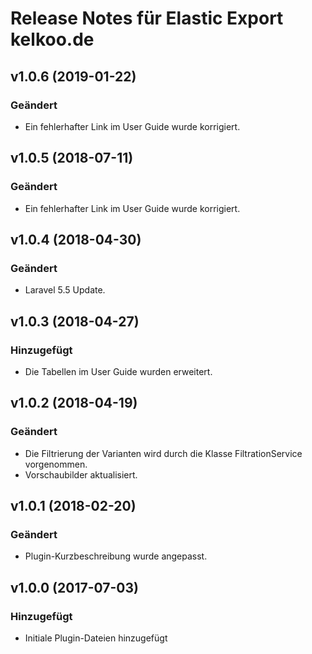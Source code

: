 # Release Notes für Elastic Export kelkoo.de

## v1.0.6 (2019-01-22)

### Geändert
- Ein fehlerhafter Link im User Guide wurde korrigiert.

## v1.0.5 (2018-07-11)

### Geändert
- Ein fehlerhafter Link im User Guide wurde korrigiert.

## v1.0.4 (2018-04-30)

### Geändert
- Laravel 5.5 Update.

## v1.0.3 (2018-04-27)

### Hinzugefügt
- Die Tabellen im User Guide wurden erweitert.

## v1.0.2 (2018-04-19)

### Geändert
- Die Filtrierung der Varianten wird durch die Klasse FiltrationService vorgenommen.
- Vorschaubilder aktualisiert.

## v1.0.1 (2018-02-20)

### Geändert
- Plugin-Kurzbeschreibung wurde angepasst.

## v1.0.0 (2017-07-03)

### Hinzugefügt
- Initiale Plugin-Dateien hinzugefügt
